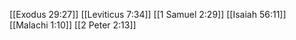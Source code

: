 [[Exodus 29:27]]
[[Leviticus 7:34]]
[[1 Samuel 2:29]]
[[Isaiah 56:11]]
[[Malachi 1:10]]
[[2 Peter 2:13]]
